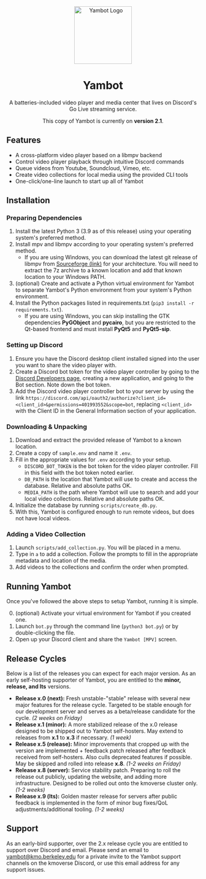 <div align="center">
    <img src="docs/images/logo/yambot.png?raw=true" alt="Yambot Logo" width="150">
    <h1>Yambot</h1>
</div>

<div align="center">
    <p>A batteries-included video player and media center that lives on Discord's Go Live streaming service.</p>
    <p>This copy of Yambot is currently on <b>version 2.1</b>.</p>
</div>

## Features
- A cross-platform video player based on a libmpv backend
- Control video player playback through intuitive Discord commands
- Queue videos from Youtube, Soundcloud, Vimeo, etc.
- Create video collections for local media using the provided CLI tools
- One-click/one-line launch to start up all of Yambot

## Installation

### Preparing Dependencies
1. Install the latest Python 3 (3.9 as of this release) using your operating system's preferred method.
2. Install mpv and libmpv according to your operating system's preferred method.
    * If you are using Windows, you can download the latest git release of libmpv from [Sourceforge (link)](https://sourceforge.net/projects/mpv-player-windows/) for your architecture. You will need to extract the 7z archive to a known location and add that known location to your Windows PATH.
3. (optional) Create and activate a Python virtual environment for Yambot to separate Yambot's Python environment from your system's Python environment.
4. Install the Python packages listed in requirements.txt (`pip3 install -r requirements.txt`).
    * If you are using Windows, you can skip installing the GTK dependencies **PyGObject** and **pycairo**, but you are restricted to the Qt-based frontend and must install **PyQt5** and **PyQt5-sip**.

### Setting up Discord
1. Ensure you have the Discord desktop client installed signed into the user you want to share the video player with.
2. Create a Discord bot token for the video player controller by going to the [Discord Developers page](https://discord.com/developers), creating a new application, and going to the Bot section. Note down the bot token.
3. Add the Discord video player controller bot to your server by using the link `https://discord.com/api/oauth2/authorize?client_id=<client_id>&permissions=401993552&scope=bot`, replacing `<client_id>` with the Client ID in the General Information section of your application.

### Downloading & Unpacking
1. Download and extract the provided release of Yambot to a known location.
2. Create a copy of `sample.env` and name it `.env`.
3. Fill in the appropriate values for `.env` according to your setup.
    * `DISCORD_BOT_TOKEN` is the bot token for the video player controller. Fill in this field with the bot token noted earlier.
    * `DB_PATH` is the location that Yambot will use to create and access the database. Relative and absolute paths OK.
    * `MEDIA_PATH` is the path where Yambot will use to search and add your local video collections. Relative and absolute paths OK.
4. Initialize the database by running `scripts/create_db.py`.
5. With this, Yambot is configured enough to run remote videos, but does not have local videos.

### Adding a Video Collection
1. Launch `scripts/add_collection.py`. You will be placed in a menu.
2. Type in `a` to add a collection. Follow the prompts to fill in the appropriate metadata and location of the media.
3. Add videos to the collections and confirm the order when prompted.

## Running Yambot
Once you've followed the above steps to setup Yambot, running it is simple.

0. (optional) Activate your virtual environment for Yambot if you created one.
1. Launch `bot.py` through the command line (`python3 bot.py`) or by double-clicking the file.
2. Open up your Discord client and share the `Yambot [MPV]` screen.


## Release Cycles
Below is a list of the releases you can expect for each major version. As an early self-hosting supporter of Yambot, you are entitled to the **minor, release, and lts** versions.

- **Release x.0 (next):** Fresh unstable-"stable" release with several new major features for the release cycle. Targeted to be stable enough for our development server and serves as a beta/release candidate for the cycle. _(2 weeks on Friday)_
- **Release x.1 (minor):** A more stabilized release of the x.0 release designed to be shipped out to Yambot self-hosters. May extend to releases from **x.1** to **x.3** if necessary. _(1 week)_
- **Release x.5 (release):** Minor improvements that cropped up with the version are implemented + feedback patch released after feedback received from self-hosters. Also culls deprecated features if possible. May be skipped and rolled into release **x.8**. _(1-2 weeks on Friday)_
- **Release x.8 (server):** Service stability patch. Preparing to roll the release out publicly, updating the website, and adding more infrastructure. Designed to be rolled out onto the kmoverse cluster only. _(1-2 weeks)_
- **Release x.9 (lts):** Golden master release for servers after public feedback is implemented in the form of minor bug fixes/QoL adjustments/additional tooling. _(1-2 weeks)_

## Support
As an early-bird supporter, over the 2.x release cycle you are entitled to support over Discord and email. Please send an email to yambot@kmo.berkeley.edu for a private invite to the Yambot support channels on the kmoverse Discord, or use this email address for any support issues.
